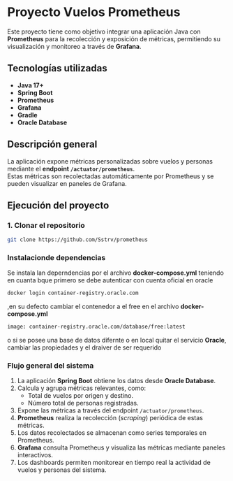 #  Proyecto Vuelos Prometheus
Este proyecto tiene como objetivo integrar una aplicación Java con **Prometheus** para la recolección y exposición de métricas, permitiendo su visualización y monitoreo a través de **Grafana**.


##  Tecnologías utilizadas

- **Java 17+**
- **Spring Boot**
- **Prometheus**
- **Grafana**
- **Gradle**
- **Oracle Database**

##  Descripción general

La aplicación expone métricas personalizadas sobre vuelos y personas mediante el **endpoint `/actuator/prometheus`**.  
Estas métricas son recolectadas automáticamente por Prometheus y se pueden visualizar en paneles de Grafana.

##  Ejecución del proyecto

### 1. Clonar el repositorio
```bash
git clone https://github.com/Sstrv/prometheus
```
### Instalacionde dependencias

Se instala lan deperndencias por el archivo **docker-compose.yml** teniendo en cuanta bque primero se debe autenticar con cuenta oficial en oracle
```bash
docker login container-registry.oracle.com
```
,en su defecto cambiar el contenedor a el free en el archivo **docker-compose.yml** 
```bash
image: container-registry.oracle.com/database/free:latest
```
o si se posee una base de datos difernte o en local quitar el servicio **Oracle**, cambiar las propiedades y el draiver de ser requerido 
### Flujo general del sistema
1. La aplicación **Spring Boot** obtiene los datos desde **Oracle Database**.
2. Calcula y agrupa métricas relevantes, como:
   - Total de vuelos por origen y destino.
   - Número total de personas registradas.
3. Expone las métricas a través del endpoint `/actuator/prometheus`.
4. **Prometheus** realiza la recolección (*scraping*) periódica de estas métricas.
5. Los datos recolectados se almacenan como series temporales en Prometheus.
6. **Grafana** consulta Prometheus y visualiza las métricas mediante paneles interactivos.
7. Los dashboards permiten monitorear en tiempo real la actividad de vuelos y personas del sistema.


